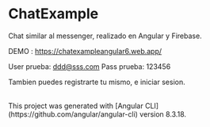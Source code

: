
# ChatExample


Chat similar al messenger, realizado en Angular y Firebase. 


DEMO : https://chatexampleangular6.web.app/

User prueba: ddd@sss.com
Pass prueba: 123456

Tambien puedes registrarte tu mismo, e iniciar sesion.

<br>
This project was generated with [Angular CLI](https://github.com/angular/angular-cli) version 8.3.18.


